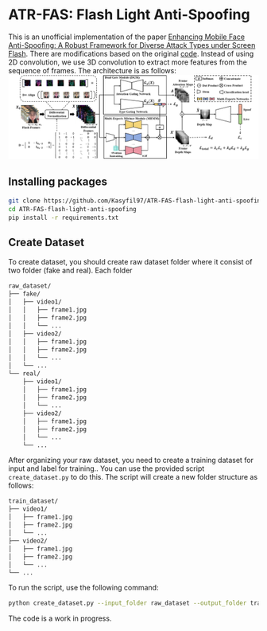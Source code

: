 # ATR-FAS: Flash Light Anti-Spoofing
This is an unofficial implementation of the paper [Enhancing Mobile Face Anti-Spoofing: A Robust Framework for Diverse Attack Types under Screen Flash](https://arxiv.org/abs/2308.15346). There are modifications based on the original [code](https://github.com/Chaochao-Lin/ATR-FAS). Instead of using 2D convolution, we use 3D convolution to extract more features from the sequence of frames. The architecture is as follows:
![fig2](https://github.com/Chaochao-Lin/ATR-FAS/blob/main/imgs/fig2.png)

## Installing packages
```bash
git clone https://github.com/Kasyfil97/ATR-FAS-flash-light-anti-spoofing.git
cd ATR-FAS-flash-light-anti-spoofing
pip install -r requirements.txt
```

## Create Dataset
To create dataset, you should create raw dataset folder where it consist of two folder (fake and real). Each folder 
```
raw_dataset/
├── fake/
│   ├── video1/
│   │   ├── frame1.jpg
│   │   ├── frame2.jpg
│   │   └── ...
│   ├── video2/
│   │   ├── frame1.jpg
│   │   ├── frame2.jpg
│   │   └── ...
│   └── ...
└── real/
    ├── video1/
    │   ├── frame1.jpg
    │   ├── frame2.jpg
    │   └── ...
    ├── video2/
    │   ├── frame1.jpg
    │   ├── frame2.jpg
    │   └── ...
    └── ...
```

After organizing your raw dataset, you need to create a training dataset for input and label for training.. You can use the provided script `create_dataset.py` to do this. The script will create a new folder structure as follows:

```
train_dataset/
├── video1/
│   ├── frame1.jpg
│   ├── frame2.jpg
│   └── ...
├── video2/
│   ├── frame1.jpg
│   ├── frame2.jpg
│   └── ...
└── ...
```

To run the script, use the following command:

```bash
python create_dataset.py --input_folder raw_dataset --output_folder train_dataset
```
The code is a work in progress.
